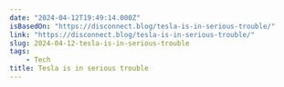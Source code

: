 ```yaml
---
date: "2024-04-12T19:49:14.000Z"
isBasedOn: "https://disconnect.blog/tesla-is-in-serious-trouble/"
link: "https://disconnect.blog/tesla-is-in-serious-trouble/"
slug: 2024-04-12-tesla-is-in-serious-trouble
tags:
    - Tech
title: Tesla is in serious trouble
---
```

